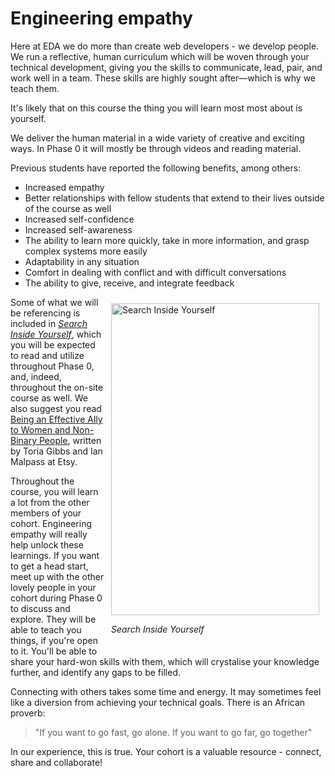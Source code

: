 # Engineering empathy

Here at EDA we do more than create web developers - we develop people. We run a reflective, human curriculum which will be woven through your technical development, giving you the skills to communicate, lead, pair, and work well in a team. These skills are highly sought after&mdash;which is why we teach them.

It's likely that on this course the thing you will learn most most about is yourself.

We deliver the human material in a wide variety of creative and exciting ways. In Phase 0 it will mostly be through videos and reading material.

Previous students have reported the following benefits, among others:

- Increased empathy
- Better relationships with fellow students that extend to their lives outside of the course as well
- Increased self-confidence
- Increased self-awareness
- The ability to learn more quickly, take in more information, and grasp complex systems more easily
- Adaptability in any situation
- Comfort in dealing with conflict and with difficult conversations
- The ability to give, receive, and integrate feedback

<figure style="float: right; margin: 10px">
  <img src="/images/siy-cover.jpg" width="333" height="499" alt="Search Inside Yourself">
  <figcaption><p><em>Search Inside Yourself</em></p></figcaption>
</figure>

Some of what we will be referencing is included in [*Search Inside Yourself*](https://drive.google.com/file/d/0B92f6eOPJx0Kakd2ZE01amdUVHM/view?usp=sharing), which you will be expected to read and utilize throughout Phase 0, and, indeed, throughout the on-site course as well. We also suggest you read [Being an Effective Ally to Women and Non-Binary People](https://codeascraft.com/2016/10/19/being-an-effective-ally-to-women-and-non-binary-people/), written by Toria Gibbs and Ian Malpass at Etsy.

Throughout the course, you will learn a lot from the other members of your cohort. Engineering empathy will really help unlock these learnings. If you want to get a head start, meet up with the other lovely people in your cohort during Phase 0 to discuss and explore. They will be able to teach you things, if you're open to it. You'll be able to share your hard-won skills with them, which will crystalise your knowledge further, and identify any gaps to be filled.

Connecting with others takes some time and energy. It may sometimes feel like a diversion from achieving your technical goals. There is an African proverb:

> "If you want to go fast, go alone. If you want to go far, go together"

In our experience, this is true. Your cohort is a valuable resource - connect, share and collaborate!
